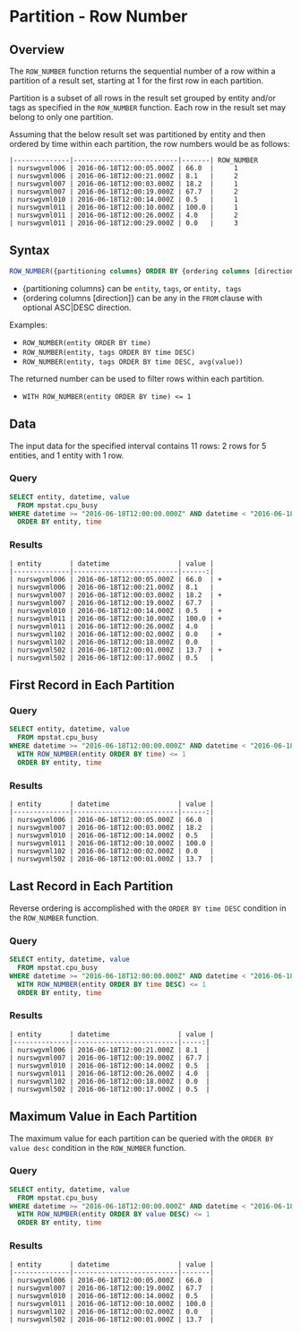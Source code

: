 # Partition - Row Number

## Overview

The `ROW_NUMBER` function returns the sequential number of a row within a partition of a result set, starting at 1 for the first row in each partition.

Partition is a subset of all rows in the result set grouped by entity and/or tags as specified in the `ROW_NUMBER` function. Each row in the result set may belong to only one partition.

Assuming that the below result set was partitioned by entity and then ordered by time within each partition, the row numbers would be as follows: 

```ls
|--------------|--------------------------|-------| ROW_NUMBER
| nurswgvml006 | 2016-06-18T12:00:05.000Z | 66.0  |     1
| nurswgvml006 | 2016-06-18T12:00:21.000Z | 8.1   |     2
| nurswgvml007 | 2016-06-18T12:00:03.000Z | 18.2  |     1
| nurswgvml007 | 2016-06-18T12:00:19.000Z | 67.7  |     2
| nurswgvml010 | 2016-06-18T12:00:14.000Z | 0.5   |     1
| nurswgvml011 | 2016-06-18T12:00:10.000Z | 100.0 |     1
| nurswgvml011 | 2016-06-18T12:00:26.000Z | 4.0   |     2
| nurswgvml011 | 2016-06-18T12:00:29.000Z | 0.0   |     3
```

## Syntax

```sql
ROW_NUMBER({partitioning columns} ORDER BY {ordering columns [direction]})
```

* {partitioning columns} can be `entity`, `tags`, or `entity, tags`
* {ordering columns [direction]} can be any in the `FROM` clause with optional ASC|DESC direction.

Examples:

* `ROW_NUMBER(entity ORDER BY time)`
* `ROW_NUMBER(entity, tags ORDER BY time DESC)`
* `ROW_NUMBER(entity, tags ORDER BY time DESC, avg(value))`
 
 The returned number can be used to filter rows within each partition.
 
 * `WITH ROW_NUMBER(entity ORDER BY time) <= 1`

## Data

The input data for the specified interval contains 11 rows: 2 rows for 5 entities, and 1 entity with 1 row.

### Query

```sql
SELECT entity, datetime, value
  FROM mpstat.cpu_busy
WHERE datetime >= "2016-06-18T12:00:00.000Z" AND datetime < "2016-06-18T12:00:30.000Z"
  ORDER BY entity, time
```

### Results

```ls
| entity       | datetime                 | value | 
|--------------|--------------------------|------:| 
| nurswgvml006 | 2016-06-18T12:00:05.000Z | 66.0  | +
| nurswgvml006 | 2016-06-18T12:00:21.000Z | 8.1   | 
| nurswgvml007 | 2016-06-18T12:00:03.000Z | 18.2  | +
| nurswgvml007 | 2016-06-18T12:00:19.000Z | 67.7  | 
| nurswgvml010 | 2016-06-18T12:00:14.000Z | 0.5   | +
| nurswgvml011 | 2016-06-18T12:00:10.000Z | 100.0 | +
| nurswgvml011 | 2016-06-18T12:00:26.000Z | 4.0   | 
| nurswgvml102 | 2016-06-18T12:00:02.000Z | 0.0   | +
| nurswgvml102 | 2016-06-18T12:00:18.000Z | 0.0   | 
| nurswgvml502 | 2016-06-18T12:00:01.000Z | 13.7  | +
| nurswgvml502 | 2016-06-18T12:00:17.000Z | 0.5   | 
```

## First Record in Each Partition

### Query

```sql
SELECT entity, datetime, value
  FROM mpstat.cpu_busy
WHERE datetime >= "2016-06-18T12:00:00.000Z" AND datetime < "2016-06-18T12:00:30.000Z"
  WITH ROW_NUMBER(entity ORDER BY time) <= 1
  ORDER BY entity, time
```

### Results

```ls
| entity       | datetime                 | value | 
|--------------|--------------------------|------:| 
| nurswgvml006 | 2016-06-18T12:00:05.000Z | 66.0  | 
| nurswgvml007 | 2016-06-18T12:00:03.000Z | 18.2  | 
| nurswgvml010 | 2016-06-18T12:00:14.000Z | 0.5   | 
| nurswgvml011 | 2016-06-18T12:00:10.000Z | 100.0 | 
| nurswgvml102 | 2016-06-18T12:00:02.000Z | 0.0   | 
| nurswgvml502 | 2016-06-18T12:00:01.000Z | 13.7  | 
```

## Last Record in Each Partition

Reverse ordering is accomplished with the `ORDER BY time DESC` condition in the `ROW_NUMBER` function.

### Query

```sql
SELECT entity, datetime, value
  FROM mpstat.cpu_busy
WHERE datetime >= "2016-06-18T12:00:00.000Z" AND datetime < "2016-06-18T12:00:30.000Z"
  WITH ROW_NUMBER(entity ORDER BY time DESC) <= 1
  ORDER BY entity, time
```

### Results

```ls
| entity       | datetime                 | value | 
|--------------|--------------------------|-----:| 
| nurswgvml006 | 2016-06-18T12:00:21.000Z | 8.1  | 
| nurswgvml007 | 2016-06-18T12:00:19.000Z | 67.7 | 
| nurswgvml010 | 2016-06-18T12:00:14.000Z | 0.5  | 
| nurswgvml011 | 2016-06-18T12:00:26.000Z | 4.0  | 
| nurswgvml102 | 2016-06-18T12:00:18.000Z | 0.0  | 
| nurswgvml502 | 2016-06-18T12:00:17.000Z | 0.5  | 
```

## Maximum Value in Each Partition

The maximum value for each partition can be queried with the `ORDER BY value desc` condition in the `ROW_NUMBER` function.

### Query

```sql
SELECT entity, datetime, value
  FROM mpstat.cpu_busy
WHERE datetime >= "2016-06-18T12:00:00.000Z" AND datetime < "2016-06-18T12:00:30.000Z"
  WITH ROW_NUMBER(entity ORDER BY value DESC) <= 1
  ORDER BY entity, time
```

### Results

```ls
| entity       | datetime                 | value | 
|--------------|--------------------------|-------| 
| nurswgvml006 | 2016-06-18T12:00:05.000Z | 66.0  | 
| nurswgvml007 | 2016-06-18T12:00:19.000Z | 67.7  | 
| nurswgvml010 | 2016-06-18T12:00:14.000Z | 0.5   | 
| nurswgvml011 | 2016-06-18T12:00:10.000Z | 100.0 | 
| nurswgvml102 | 2016-06-18T12:00:02.000Z | 0.0   | 
| nurswgvml502 | 2016-06-18T12:00:01.000Z | 13.7  | 
```
